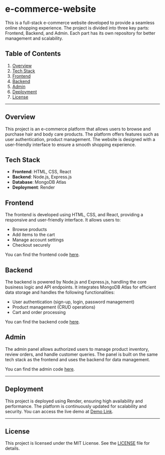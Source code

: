 # e-commerce-website

This is a full-stack e-commerce website developed to provide a seamless online shopping experience. The project is divided into three key parts: Frontend, Backend, and Admin. Each part has its own repository for better management and scalability.

## Table of Contents

1. [Overview](#overview)
2. [Tech Stack](#tech-stack)
3. [Frontend](#frontend)
4. [Backend](#backend)
5. [Admin](#admin)
6. [Deployment](#deployment)
7. [License](#license)

---

## Overview

This project is an e-commerce platform that allows users to browse and purchase hair and body care products. The platform offers features such as user authentication, product management. The website is designed with a user-friendly interface to ensure a smooth shopping experience.

## Tech Stack

- **Frontend**: HTML, CSS, React
- **Backend**: Node.js, Express.js
- **Database**: MongoDB Atlas
- **Deployment**: Render

## Frontend

The frontend is developed using HTML, CSS, and React, providing a responsive and user-friendly interface. It allows users to:

- Browse products
- Add items to the cart
- Manage account settings
- Checkout securely

You can find the frontend code [here](https://github.com/lhchi04/e-commerce-website-frontend).

## Backend

The backend is powered by Node.js and Express.js, handling the core business logic and API endpoints. It integrates MongoDB Atlas for efficient data storage and handles the following functionalities:

- User authentication (sign-up, login, password management)
- Product management (CRUD operations)
- Cart and order processing

You can find the backend code [here](https://github.com/lhchi04/e-commerce-website-backend).

## Admin

The admin panel allows authorized users to manage product inventory, review orders, and handle customer queries. The panel is built on the same tech stack as the frontend and uses the backend for data management.

You can find the admin code [here](https://github.com/lhchi04/e-commerce-website-admin).


---

## Deployment

This project is deployed using Render, ensuring high availability and performance. The platform is continuously updated for scalability and security. You can access the live demo at [Demo Link](https://e-commerce-website-admin.onrender.com).

---

## License

This project is licensed under the MIT License. See the [LICENSE](LICENSE) file for details.
